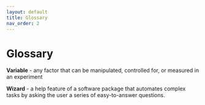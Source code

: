 ```yaml
---
layout: default
title: Glossary
nav_order: 2
---
```


# **Glossary**

**Variable** - any factor that can be manipulated, controlled for, or measured in an experiment

**Wizard** - a help feature of a software package that automates complex tasks by asking the user a series of easy-to-answer questions.